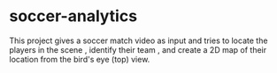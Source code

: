 # soccer-analytics
This project gives a soccer match video as input and tries to locate the players in the scene , identify their team , and create a 2D map of their location from the bird's eye (top) view.
